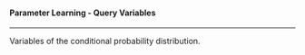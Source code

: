 #### Parameter Learning - Query Variables

***

Variables of the conditional probability distribution.
